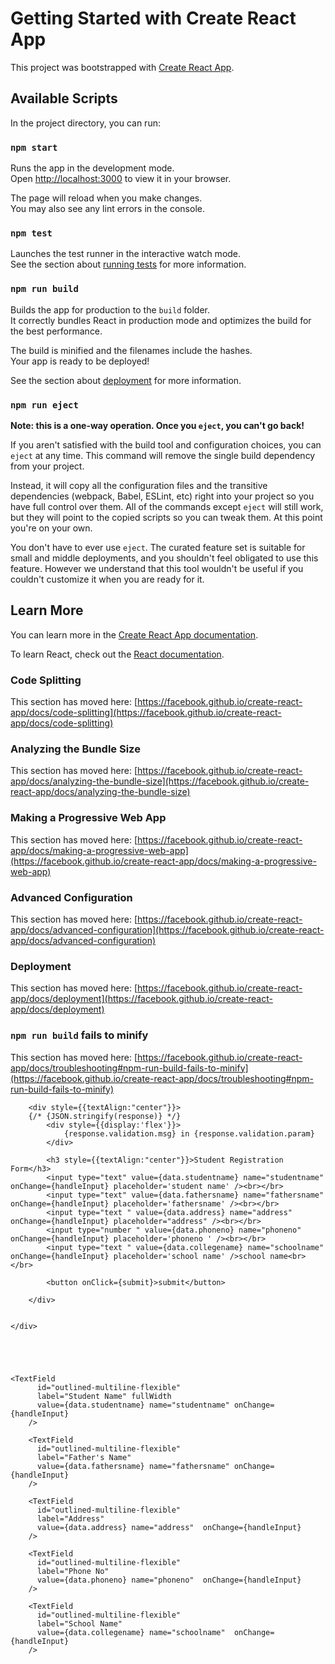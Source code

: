 # Getting Started with Create React App

This project was bootstrapped with [Create React App](https://github.com/facebook/create-react-app).

## Available Scripts

In the project directory, you can run:

### `npm start`

Runs the app in the development mode.\
Open [http://localhost:3000](http://localhost:3000) to view it in your browser.

The page will reload when you make changes.\
You may also see any lint errors in the console.

### `npm test`

Launches the test runner in the interactive watch mode.\
See the section about [running tests](https://facebook.github.io/create-react-app/docs/running-tests) for more information.

### `npm run build`

Builds the app for production to the `build` folder.\
It correctly bundles React in production mode and optimizes the build for the best performance.

The build is minified and the filenames include the hashes.\
Your app is ready to be deployed!

See the section about [deployment](https://facebook.github.io/create-react-app/docs/deployment) for more information.

### `npm run eject`

**Note: this is a one-way operation. Once you `eject`, you can't go back!**

If you aren't satisfied with the build tool and configuration choices, you can `eject` at any time. This command will remove the single build dependency from your project.

Instead, it will copy all the configuration files and the transitive dependencies (webpack, Babel, ESLint, etc) right into your project so you have full control over them. All of the commands except `eject` will still work, but they will point to the copied scripts so you can tweak them. At this point you're on your own.

You don't have to ever use `eject`. The curated feature set is suitable for small and middle deployments, and you shouldn't feel obligated to use this feature. However we understand that this tool wouldn't be useful if you couldn't customize it when you are ready for it.

## Learn More

You can learn more in the [Create React App documentation](https://facebook.github.io/create-react-app/docs/getting-started).

To learn React, check out the [React documentation](https://reactjs.org/).

### Code Splitting

This section has moved here: [https://facebook.github.io/create-react-app/docs/code-splitting](https://facebook.github.io/create-react-app/docs/code-splitting)

### Analyzing the Bundle Size

This section has moved here: [https://facebook.github.io/create-react-app/docs/analyzing-the-bundle-size](https://facebook.github.io/create-react-app/docs/analyzing-the-bundle-size)

### Making a Progressive Web App

This section has moved here: [https://facebook.github.io/create-react-app/docs/making-a-progressive-web-app](https://facebook.github.io/create-react-app/docs/making-a-progressive-web-app)

### Advanced Configuration

This section has moved here: [https://facebook.github.io/create-react-app/docs/advanced-configuration](https://facebook.github.io/create-react-app/docs/advanced-configuration)

### Deployment

This section has moved here: [https://facebook.github.io/create-react-app/docs/deployment](https://facebook.github.io/create-react-app/docs/deployment)

### `npm run build` fails to minify

This section has moved here: [https://facebook.github.io/create-react-app/docs/troubleshooting#npm-run-build-fails-to-minify](https://facebook.github.io/create-react-app/docs/troubleshooting#npm-run-build-fails-to-minify)


 <div>
        
        <div style={{textAlign:"center"}}> 
        {/* {JSON.stringify(response)} */}
            <div style={{display:'flex'}}>
                {response.validation.msg} in {response.validation.param}
            </div>

            <h3 style={{textAlign:"center"}}>Student Registration Form</h3>
            <input type="text" value={data.studentname} name="studentname" onChange={handleInput} placeholder='student name' /><br></br>
            <input type="text" value={data.fathersname} name="fathersname" onChange={handleInput} placeholder='fathersname' /><br></br>
            <input type="text " value={data.address} name="address"  onChange={handleInput} placeholder="address" /><br></br>
            <input type="number " value={data.phoneno} name="phoneno"  onChange={handleInput} placeholder='phoneno ' /><br></br>
            <input type="text " value={data.collegename} name="schoolname"  onChange={handleInput} placeholder='school name' />school name<br></br>

            <button onClick={submit}>submit</button>
            
        </div>
      
       
    </div>





    <TextField
          id="outlined-multiline-flexible"
          label="Student Name" fullWidth 
          value={data.studentname} name="studentname" onChange={handleInput} 
        />

        <TextField
          id="outlined-multiline-flexible"
          label="Father's Name"
          value={data.fathersname} name="fathersname" onChange={handleInput}
        />

        <TextField
          id="outlined-multiline-flexible"
          label="Address"
          value={data.address} name="address"  onChange={handleInput} 
        />

        <TextField
          id="outlined-multiline-flexible"
          label="Phone No"
          value={data.phoneno} name="phoneno"  onChange={handleInput}  
        />

        <TextField
          id="outlined-multiline-flexible"
          label="School Name"
          value={data.collegename} name="schoolname"  onChange={handleInput}  
        />